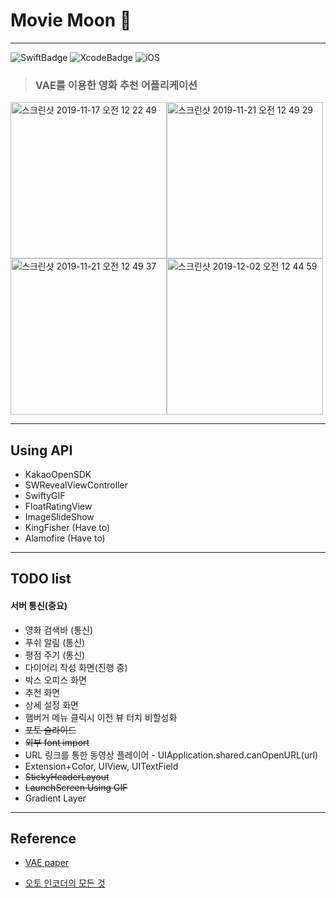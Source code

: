 # Movie Moon 📱 

---
![SwiftBadge](https://img.shields.io/badge/Swift-5.1-orange) ![XcodeBadge](https://img.shields.io/badge/Xcode-11.3-blue) ![iOS](https://img.shields.io/badge/iOS-13.3-lightgrey)

> ### VAE를 이용한 영화 추천 어플리케이션

<img width="250" alt="스크린샷 2019-11-17 오전 12 22 49" src="https://user-images.githubusercontent.com/46750574/68995941-c804c200-08d6-11ea-9e17-248fc1365dd9.png"><img width="250" alt="스크린샷 2019-11-21 오전 12 49 29" src="https://user-images.githubusercontent.com/46750574/69254110-0b25a480-0bf9-11ea-858c-be9e0e6fcdec.png">
<img width="250" alt="스크린샷 2019-11-21 오전 12 49 37" src="https://user-images.githubusercontent.com/46750574/69254111-0b25a480-0bf9-11ea-895d-b0fe9e14d0ab.png"><img width="250" alt="스크린샷 2019-12-02 오전 12 44 59" src="https://user-images.githubusercontent.com/46750574/69916325-274cff80-149d-11ea-95c9-22c77f735442.png">

---

## Using API

* KakaoOpenSDK
* SWRevealViewController
* SwiftyGIF
* FloatRatingView
* ImageSlideShow
* KingFisher (Have to)
* Alamofire (Have to)

---

## TODO list

#### 서버 통신(중요)

* 영화 검색바 (통신)
* 푸쉬 알림 (통신)
* 평점 주기 (통신)
* 다이어리 작성 화면(진행 중)
* 박스 오피스 화면
* 추천 화면
* 상세 설정 화면
* 햄버거 메뉴 클릭시 이전 뷰 터치 비할성화
* ~~포토 슬라이드~~
* ~~외부 font import~~
* URL 링크를 통한 동영상 플레이어 - UIApplication.shared.canOpenURL(url)
* Extension+Color, UIView, UITextField
* ~~StickyHeaderLayout~~
* ~~LaunchScreen Using GIF~~
* Gradient Layer 

---
## Reference

* [VAE paper](https://arxiv.org/pdf/1312.6114.pdf)

* [오토 인코더의 모든 것 ](https://www.slideshare.net/NaverEngineering/ss-96581209)